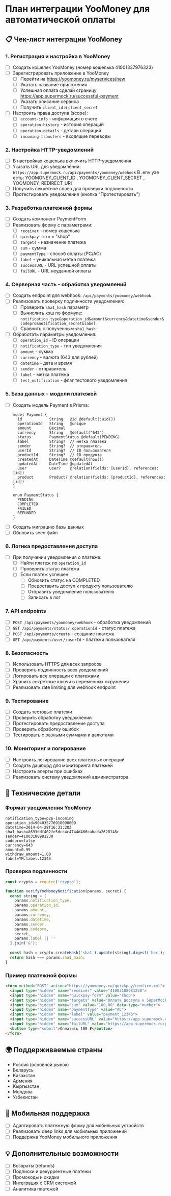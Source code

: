 # План интеграции YooMoney для автоматической оплаты

## 📋 Чек-лист интеграции YooMoney

### 1. Регистрация и настройка в YooMoney
- [ ] Создать кошелек YooMoney (номер кошелька 41001337976323)
- [ ] Зарегистрировать приложение в YooMoney
  - [ ] Перейти на https://yoomoney.ru/myservices/new
  - [ ] Указать название приложения 
   - [ ] Успешная оплата сделай страницу https://app.supermock.ru/successful-payment
  - [ ] Указать описание сервиса
  - [ ] Получить `client_id` и `client_secret`
- [ ] Настроить права доступа (scope):
  - [ ] `account-info` - информация о счете
  - [ ] `operation-history` - история операций
  - [ ] `operation-details` - детали операций
  - [ ] `incoming-transfers` - входящие переводы

### 2. Настройка HTTP-уведомлений
- [ ] В настройках кошелька включить HTTP-уведомления
- [ ] Указать URL для уведомлений: `https://app.supermock.ru/api/payments/yoomoney/webhook`
В .env уэе есть: YOOMONEY_CLIENT_ID , YOOMONEY_CLIENT_SECRET , YOOMONEY_REDIRECT_URI
- [ ] Получить секретное слово для проверки подлинности
- [ ] Протестировать уведомления (кнопка "Протестировать")

### 3. Разработка платежной формы
- [ ] Создать компонент PaymentForm
- [ ] Реализовать форму с параметрами:
  - [ ] `receiver` - номер кошелька
  - [ ] `quickpay-form` = "shop"
  - [ ] `targets` - назначение платежа
  - [ ] `sum` - сумма
  - [ ] `paymentType` - способ оплаты (PC/AC)
  - [ ] `label` - уникальная метка платежа
  - [ ] `successURL` - URL успешной оплаты
  - [ ] `failURL` - URL неудачной оплаты

### 4. Серверная часть - обработка уведомлений
- [ ] Создать endpoint для webhook: `/api/payments/yoomoney/webhook`
- [ ] Реализовать проверку подлинности уведомления:
  - [ ] Проверить `sha1_hash` параметр
  - [ ] Вычислить хэш по формуле: `notification_type&operation_id&amount&currency&datetime&sender&codepro&notification_secret&label`
  - [ ] Сравнить с полученным `sha1_hash`
- [ ] Обработать параметры уведомления:
  - [ ] `operation_id` - ID операции
  - [ ] `notification_type` - тип уведомления
  - [ ] `amount` - сумма
  - [ ] `currency` - валюта (643 для рублей)
  - [ ] `datetime` - дата и время
  - [ ] `sender` - отправитель
  - [ ] `label` - метка платежа
  - [ ] `test_notification` - флаг тестового уведомления

### 5. База данных - модели платежей
- [ ] Создать модель Payment в Prisma:
  ```prisma
  model Payment {
    id            String   @id @default(cuid())
    operationId   String   @unique
    amount        Decimal
    currency      String   @default("643")
    status        PaymentStatus @default(PENDING)
    label         String?  // метка платежа
    sender        String?  // отправитель
    userId        String?  // ID пользователя
    productId     String?  // ID продукта
    createdAt     DateTime @default(now())
    updatedAt     DateTime @updatedAt
    user          User?    @relation(fields: [userId], references: [id])
    product       Product? @relation(fields: [productId], references: [id])
  }

  enum PaymentStatus {
    PENDING
    COMPLETED
    FAILED
    REFUNDED
  }
  ```
- [ ] Создать миграцию базы данных
- [ ] Обновить seed файл

### 6. Логика предоставления доступа
- [ ] При получении уведомления о платеже:
  - [ ] Найти платеж по `operation_id`
  - [ ] Проверить статус платежа
  - [ ] Если платеж успешен:
    - [ ] Обновить статус на COMPLETED
    - [ ] Предоставить доступ к продукту пользователю
    - [ ] Отправить уведомление пользователю
    - [ ] Записать в лог

### 7. API endpoints
- [ ] `POST /api/payments/yoomoney/webhook` - обработка уведомлений
- [ ] `GET /api/payments/status/:operationId` - статус платежа
- [ ] `POST /api/payments/create` - создание платежа
- [ ] `GET /api/payments/user/:userId` - платежи пользователя

### 8. Безопасность
- [ ] Использовать HTTPS для всех запросов
- [ ] Проверять подлинность всех уведомлений
- [ ] Логировать все операции с платежами
- [ ] Хранить секретные ключи в переменных окружения
- [ ] Реализовать rate limiting для webhook endpoint

### 9. Тестирование
- [ ] Создать тестовые платежи
- [ ] Проверить обработку уведомлений
- [ ] Протестировать предоставление доступа
- [ ] Проверить обработку ошибок
- [ ] Тестировать с разными суммами и валютами

### 10. Мониторинг и логирование
- [ ] Настроить логирование всех платежных операций
- [ ] Создать дашборд для мониторинга платежей
- [ ] Настроить алерты при ошибках
- [ ] Реализовать систему уведомлений администратора

## 🔧 Технические детали

### Формат уведомления YooMoney
```
notification_type=p2p-incoming
operation_id=904035776918098009
datetime=2014-04-28T16:31:28Z
sha1_hash=8693ddf402fe5dcc4c4744d466cabada2628148c
sender=41003188981230
codepro=false
currency=643
amount=0.99
withdraw_amount=1.00
label=YM.label.12345
```

### Проверка подлинности
```javascript
const crypto = require('crypto');

function verifyYooMoneyNotification(params, secret) {
  const string = [
    params.notification_type,
    params.operation_id,
    params.amount,
    params.currency,
    params.datetime,
    params.sender,
    params.codepro,
    secret,
    params.label || ''
  ].join('&');
  
  const hash = crypto.createHash('sha1').update(string).digest('hex');
  return hash === params.sha1_hash;
}
```

### Пример платежной формы
```html
<form method="POST" action="https://yoomoney.ru/quickpay/confirm.xml">
  <input type="hidden" name="receiver" value="41003188981230">
  <input type="hidden" name="quickpay-form" value="shop">
  <input type="hidden" name="targets" value="Оплата доступа к SuperMock">
  <input type="hidden" name="sum" value="100.00" data-type="number">
  <input type="hidden" name="paymentType" value="AC">
  <input type="hidden" name="label" value="payment_12345">
  <input type="hidden" name="successURL" value="https://app.supermock.ru/payment/success">
  <input type="hidden" name="failURL" value="https://app.supermock.ru/payment/fail">
  <button type="submit">Оплатить 100 ₽</button>
</form>
```

## 🌍 Поддерживаемые страны
- Россия (основной рынок)
- Беларусь
- Казахстан
- Армения
- Кыргызстан
- Молдова
- Узбекистан

## 📱 Мобильная поддержка
- [ ] Адаптировать платежную форму для мобильных устройств
- [ ] Реализовать deep links для мобильных приложений
- [ ] Поддержка YooMoney мобильного приложения

## 💡 Дополнительные возможности
- [ ] Возвраты (refunds)
- [ ] Подписки и рекуррентные платежи
- [ ] Промокоды и скидки
- [ ] Интеграция с CRM системой
- [ ] Аналитика платежей
